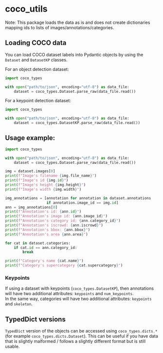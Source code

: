 # coco_utils

Note: This package loads the data as is and does not create dictionaries mapping ids to lists of images/annotations/categories.

## Loading COCO data

You can load COCO dataset labels into Pydantic objects by using the `Dataset` and `DatasetKP` classes.

For an object detection dataset:
```python
import coco_types

with open("path/to/json", encoding="utf-8") as data_file:
    dataset = coco_types.Dataset.parse_raw(data_file.read())
```

For a keypoint detection dataset:
```python
import coco_types

with open("path/to/json", encoding="utf-8") as data_file:
    dataset = coco_types.DatasetKP.parse_raw(data_file.read())
```


## Usage example:
```python
import coco_types

with open("path/to/json", encoding="utf-8") as data_file:
    dataset = coco_types.Dataset.parse_raw(data_file.read())

img = dataset.images[0]
print(f"Image's filename {img.file_name}")
print(f"Image's id {img.id}")
print(f"Image's height {img.height}")
print(f"Image's width {img.width}")

img_annotations = [annotation for annotation in dataset.annotations
                   if annotation.image_id == img.id]
ann = img_annotations[0]
print(f"Annotation's id: {ann.id}")
print(f"Annotation's image id: {ann.image_id}")
print(f"Annotation's category id: {ann.category_id}")
print(f"Annotation's iscrowd: {ann.iscrowd}")
print(f"Annotation's bbox: {ann.bbox}")
print(f"Annotation's area {ann.area}")

for cat in dataset.categories:
    if cat.id == ann.category_id:
        break

print(f"Category's name {cat.name}")
print(f"Category's supercategory {cat.supercategory}")
```

### Keypoints
If using a dataset with keypoints (`coco_types.DatasetKP`), then annotations will have two additional attributes: `keypoints` and `num_keypoints`.\
In the same way, categories will have  two additional attributes: `keypoints` and `skeleton`.


## TypedDict versions
`TypedDict` version of the objects can be accessed using `coco_types.dicts.*` (for example `coco_types.dicts.Dataset`). This can be useful if you have data that is slightly malformed / follows a slightly different format but is still usable.
